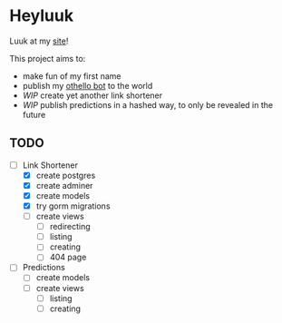 
# Heyluuk

Luuk at my [site](https://heylu.uk/)!

This project aims to:
* make fun of my first name
* publish my [othello bot](https://heylu.uk/at/dots) to the world
* _WIP_ create yet another link shortener
* _WIP_ publish predictions in a hashed way, to only be revealed in the future


## TODO

- [ ] Link Shortener
    - [x] create postgres
    - [x] create adminer
    - [x] create models
    - [x] try gorm migrations
    - [ ] create views
        - [ ] redirecting
        - [ ] listing
        - [ ] creating
        - [ ] 404 page

- [ ] Predictions
    - [ ] create models
    - [ ] create views
        - [ ] listing
        - [ ] creating